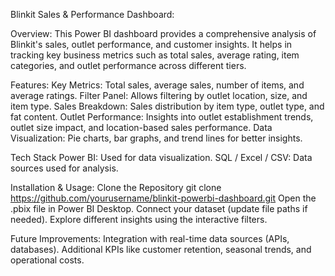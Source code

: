 Blinkit Sales & Performance Dashboard:

Overview:
This Power BI dashboard provides a comprehensive analysis of Blinkit's sales, outlet performance, and customer insights. It helps in tracking key business metrics such as total sales, average rating, item categories, and outlet performance across different tiers.

Features:
Key Metrics: Total sales, average sales, number of items, and average ratings.
Filter Panel: Allows filtering by outlet location, size, and item type.
Sales Breakdown: Sales distribution by item type, outlet type, and fat content.
Outlet Performance: Insights into outlet establishment trends, outlet size impact, and location-based sales performance.
Data Visualization: Pie charts, bar graphs, and trend lines for better insights.

Tech Stack
Power BI: Used for data visualization.
SQL / Excel / CSV: Data sources used for analysis.

Installation & Usage:
Clone the Repository
git clone https://github.com/yourusername/blinkit-powerbi-dashboard.git
Open the .pbix file in Power BI Desktop.
Connect your dataset (update file paths if needed).
Explore different insights using the interactive filters.

Future Improvements:
Integration with real-time data sources (APIs, databases).
Additional KPIs like customer retention, seasonal trends, and operational costs.
